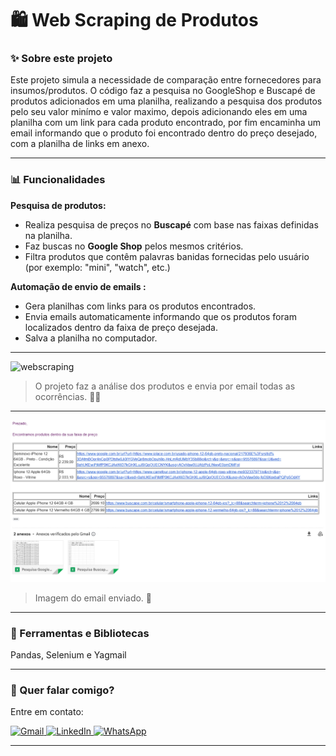 # 🛍️ Web Scraping de Produtos

### ✨ Sobre este projeto

Este projeto simula a necessidade de comparação entre fornecedores para insumos/produtos. O código faz a pesquisa no GoogleShop e Buscapé de produtos adicionados em uma planilha, realizando a pesquisa dos produtos pelo seu valor minímo e valor maximo, depois adicionando eles em uma planilha com um link para cada produto encontrado, por fim encaminha um email informando que o produto foi encontrado dentro do preço desejado, com a planilha de links em anexo.

---

### 📊 Funcionalidades

**Pesquisa de produtos:**

- Realiza pesquisa de preços no **Buscapé** com base nas faixas definidas na planilha.
- Faz buscas no **Google Shop** pelos mesmos critérios.
- Filtra produtos que contêm palavras banidas fornecidas pelo usuário (por exemplo: "mini", "watch", etc.)

**Automação de envio de emails :**

- Gera planilhas com links para os produtos encontrados.
- Envia emails automaticamente informando que os produtos foram localizados dentro da faixa de preço desejada.
- Salva a planilha no computador.

---

<img src="projeto_selenium.gif" alt="webscraping">

> O projeto faz a análise dos produtos e envia por email todas as ocorrências. 🐱‍💻

---

![1729554303698](image/readme/1729554303698.png)

> Imagem do email enviado. 💌

---

### 🚀 Ferramentas e Bibliotecas

Pandas, Selenium e Yagmail

---

### 💌 Quer falar comigo?

Entre em contato:

<p align="left">  
<a href="mailto:edsoncarvalhointuria@gmail.com" title="Gmail">  
  <img src="https://img.shields.io/badge/-Gmail-FF0000?style=flat-square&labelColor=FF0000&logo=gmail&logoColor=white" alt="Gmail"/>  
</a>  
<a href="#" title="LinkedIn">  
  <img src="https://img.shields.io/badge/-LinkedIn-0e76a8?style=flat-square&logo=linkedin&logoColor=white" alt="LinkedIn"/>  
</a>  
<a href="https://wa.me/5511962400219" title="WhatsApp">  
  <img src="https://img.shields.io/badge/-WhatsApp-25d366?style=flat-square&labelColor=25d366&logo=whatsapp&logoColor=white" alt="WhatsApp"/>  
</a>  
</p>

---

